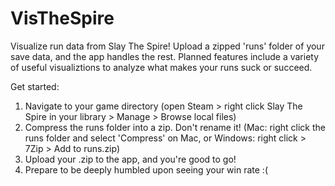 # VisTheSpire
Visualize run data from Slay The Spire!
Upload a zipped 'runs' folder of your save data, and the app handles the rest. Planned features include a variety of useful visualiztions to analyze what makes your runs suck or succeed. 

Get started:
1. Navigate to your game directory (open Steam > right click Slay The Spire in your library > Manage > Browse local files)
2. Compress the runs folder into a zip. Don't rename it! (Mac: right click the runs folder and select 'Compress' on Mac, or Windows: right click > 7Zip > Add to runs.zip)
3. Upload your .zip to the app, and you're good to go!
4. Prepare to be deeply humbled upon seeing your win rate :( 
